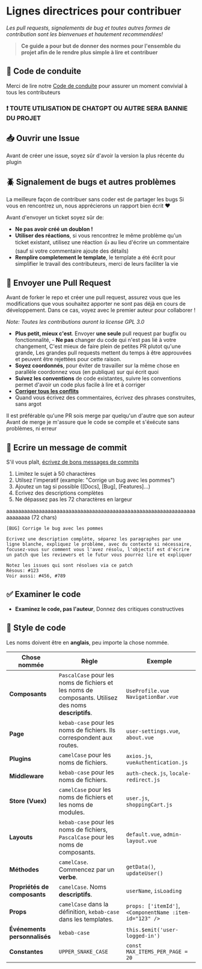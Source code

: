 # Lignes directrices pour contribuer

_Les pull requests, signalements de bug et toutes autres formes de contribution sont les bienvenues et hautement recommendées!_

> **Ce guide a pour but de donner des normes pour l'ensemble du projet afin de le rendre plus simple à lire et contribuer**

## 📖 Code de conduite

Merci de lire notre [Code de conduite](https://github.com/Margouta/PluginOpenMC/blob/main/CODE_OF_CONDUCT.md) pour assurer un moment convivial à tous les contributeurs

### **❗ TOUTE UTILISATION DE CHATGPT OU AUTRE SERA BANNIE DU PROJET**

## 📥 Ouvrir une Issue

Avant de créer une issue, soyez sûr d'avoir la version la plus récente du plugin

## 🪲 Signalement de bugs et autres problèmes

La meilleure façon de contribuer sans coder est de partager les bugs
Si vous en rencontrez un, nous apprécierons un rapport bien écrit ❤️

Avant d'envoyer un ticket soyez sûr de:

- **Ne pas avoir créé un doublon !**
- **Utiliser des réactions**, si vous rencontrez le même problème qu'un ticket existant, utilisez une réaction 👍 au lieu d'écrire un commentaire (sauf si votre commentaire ajoute des détails)
- **Remplire completement le template**, le template a été écrit pour simplifier le travail des contributeurs, merci de leurs faciliter la vie

## 🔁 Envoyer une Pull Request

Avant de forker le repo et créer une pull request, assurez vous que les modifications que vous souhaitez apporter ne sont pas déjà en cours de développement. Dans ce cas, voyez avec le premier auteur pour collaborer !

_Note: Toutes les contributions auront la license GPL 3.0_

- **Plus petit, mieux c'est**. Envoyer **une seule** pull request par bugfix ou fonctionnalité, - **Ne pas** changer du code qui n'est pas lié à votre changement, C'est mieux de faire plein de petites PR plutot qu'une grande, Les grandes pull requests mettent du temps à être approuvées et peuvent être rejettées pour cette raison.
- **Soyez coordonnés**, pour éviter de travailler sur la même chose en parallèle coordonnez vous (en publique) sur qui écrit quoi
- **Suivez les conventions** de code existantes, suivre les conventions permet d'avoir un code plus facile à lire et à corriger
- **[Corriger tous les conflits](https://docs.github.com/en/pull-requests/collaborating-with-pull-requests/addressing-merge-conflicts/resolving-a-merge-conflict-on-github)**
- Quand vous écrivez des commentaires, écrivez des phrases construites, sans argot

Il est préférable qu'une PR sois merge par quelqu'un d'autre que son auteur
Avant de merge je m'assure que le code se compile et s'éxécute sans problèmes, ni erreur

## 📝 Ecrire un message de commit

S'il vous plaît, [écrivez de bons messages de commits](https://cbea.ms/git-commit/)

1. Limitez le sujet à 50 charactères
2. Utilsez l'imperatif (example: "Corrige un bug avec les pommes")
3. Ajoutez un tag si possible ([Docs], [Bug], [Features]...)
4. Ecrivez des descriptions complètes
5. Ne dépassez pas les 72 charactères en largeur

aaaaaaaaaaaaaaaaaaaaaaaaaaaaaaaaaaaaaaaaaaaaaaaaaaaaaaaaaaaaaaaaaaaaaaaa (72 chars)

```
[BUG] Corrige le bug avec les pommes

Ecrivez une description complète, séparez les paragraphes par une
ligne blanche, expliquez le problème, avec du contexte si nécessaire,
focusez-vous sur comment vous l'avez résolu, l'objectif est d'écrire
un patch que les reviewers et le futur vous pourrez lire et expliquer

Notez les issues qui sont résolues via ce patch
Résous: #123
Voir aussi: #456, #789
```

## ✅ Examiner le code

- **Examinez le code, pas l'auteur**, Donnez des critiques constructives

## 💅 Style de code

Les noms doivent être en **anglais**, peu importe la chose nommée.

| **Chose nommée**             | **Règle**                                                                                            | **Exemple**                                             |
| ---------------------------- | ---------------------------------------------------------------------------------------------------- | ------------------------------------------------------- |
| **Composants**               | `PascalCase` pour les noms de fichiers et les noms de composants. Utilisez des noms **descriptifs**. | `UseProfile.vue` `NavigationBar.vue`                    |
| **Page**                     | `kebab-case` pour les noms de fichiers. Ils correspondent aux routes.                                | `user-settings.vue`, `about.vue`                        |
| **Plugins**                  | `camelCase` pour les noms de fichiers.                                                               | `axios.js`, `vueAuthentication.js`                      |
| **Middleware**               | `kebab-case` pour les noms de fichiers.                                                              | `auth-check.js`, `locale-redirect.js`                   |
| **Store (Vuex)**             | `camelCase` pour les noms de fichiers et les noms de modules.                                        | `user.js`, `shoppingCart.js`                            |
| **Layouts**                  | `kebab-case` pour les noms de fichiers, `PascalCase` pour les noms de composants.                    | `default.vue`, `admin-layout.vue`                       |
| **Méthodes**                 | `camelCase`. Commencez par un **verbe**.                                                             | `getData()`, `updateUser()`                             |
| **Propriétés de composants** | `camelCase`. Noms **descriptifs**.                                                                   | `userName`, `isLoading`                                 |
| **Props**                    | `camelCase` dans la définition, `kebab-case` dans les templates.                                     | `props: ['itemId']`, `<ComponentName :item-id="123" />` |
| **Événements personnalisés** | `kebab-case`                                                                                         | `this.$emit('user-logged-in')`                          |
| **Constantes**               | `UPPER_SNAKE_CASE`                                                                                   | `const MAX_ITEMS_PER_PAGE = 20`                         |
